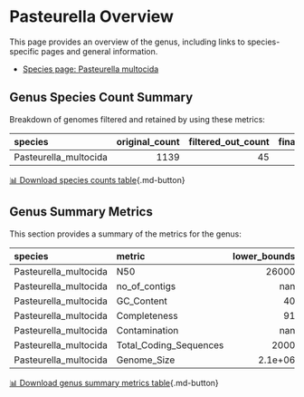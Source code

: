 # Pasteurella Overview
This page provides an overview of the genus, including links to species-specific pages and general information.

- [Species page: Pasteurella multocida](Pasteurella_multocida/index.md)
## Genus Species Count Summary
Breakdown of genomes filtered and retained by using these metrics:

| species               |   original_count |   filtered_out_count |   final_count |
|:----------------------|-----------------:|---------------------:|--------------:|
| Pasteurella_multocida |             1139 |                   45 |          1094 |


[📊 Download species counts table](species_counts.csv){.md-button}
## Genus Summary Metrics
This section provides a summary of the metrics for the genus:

| species               | metric                 |   lower_bounds |   upper_bounds |
|:----------------------|:-----------------------|---------------:|---------------:|
| Pasteurella_multocida | N50                    |    26000       |      nan       |
| Pasteurella_multocida | no_of_contigs          |      nan       |      180       |
| Pasteurella_multocida | GC_Content             |       40       |       41       |
| Pasteurella_multocida | Completeness           |       91       |      nan       |
| Pasteurella_multocida | Contamination          |      nan       |        3       |
| Pasteurella_multocida | Total_Coding_Sequences |     2000       |     2900       |
| Pasteurella_multocida | Genome_Size            |        2.1e+06 |        2.8e+06 |


[📊 Download genus summary metrics table](genus_summary_metrics.csv){.md-button}
